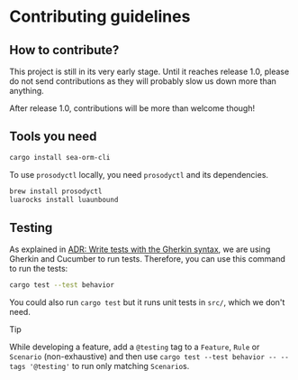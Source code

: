 # Contributing guidelines

## How to contribute?

This project is still in its very early stage. Until it reaches release 1.0, please do not send contributions as they will probably slow us down more than anything.

After release 1.0, contributions will be more than welcome though!

## Tools you need

```bash
cargo install sea-orm-cli
```

To use `prosodyctl` locally, you need `prosodyctl` and its dependencies.

```bash
brew install prosodyctl
luarocks install luaunbound
```

## Testing

As explained in [ADR: Write tests with the Gherkin syntax](./ADRs/2024-01-11-a-write-tests-in-gherkin.md),
we are using Gherkin and Cucumber to run tests. Therefore, you can use this command to run the tests:

```bash
cargo test --test behavior
```

You could also run `cargo test` but it runs unit tests in `src/`, which we don't need.

> [!TIP]
> While developing a feature, add a `@testing` tag to a `Feature`, `Rule` or `Scenario` (non-exhaustive)
> and then use `cargo test --test behavior -- --tags '@testing'` to run only matching `Scenario`s.
